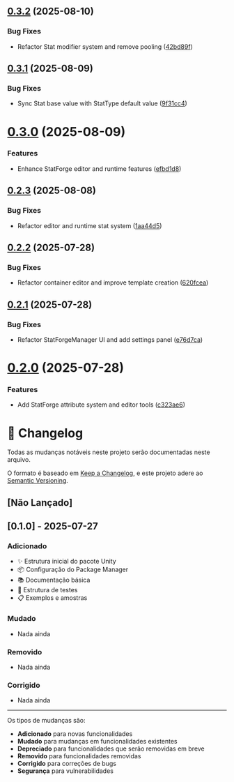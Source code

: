 ## [0.3.2](https://github.com/Natteens/statforge/compare/v0.3.1...v0.3.2) (2025-08-10)


### Bug Fixes

* Refactor Stat modifier system and remove pooling ([42bd89f](https://github.com/Natteens/statforge/commit/42bd89f6e5fd89124e768d2650ebc32f3f79ab82))

## [0.3.1](https://github.com/Natteens/statforge/compare/v0.3.0...v0.3.1) (2025-08-09)


### Bug Fixes

* Sync Stat base value with StatType default value ([9f31cc4](https://github.com/Natteens/statforge/commit/9f31cc431a08d81f1c9d812569c4e53f1410db57))

# [0.3.0](https://github.com/Natteens/statforge/compare/v0.2.3...v0.3.0) (2025-08-09)


### Features

* Enhance StatForge editor and runtime features ([efbd1d8](https://github.com/Natteens/statforge/commit/efbd1d80f49e5f28b9f3ec4476ea97ea496c528f))

## [0.2.3](https://github.com/Natteens/statforge/compare/v0.2.2...v0.2.3) (2025-08-08)


### Bug Fixes

* Refactor editor and runtime stat system ([1aa44d5](https://github.com/Natteens/statforge/commit/1aa44d58b353789234142ed582f7ee4584546ace))

## [0.2.2](https://github.com/Natteens/statforge/compare/v0.2.1...v0.2.2) (2025-07-28)


### Bug Fixes

* Refactor container editor and improve template creation ([620fcea](https://github.com/Natteens/statforge/commit/620fcea14c41a920b677eeddd2f7b85673f6d2f2))

## [0.2.1](https://github.com/Natteens/statforge/compare/v0.2.0...v0.2.1) (2025-07-28)


### Bug Fixes

* Refactor StatForgeManager UI and add settings panel ([e76d7ca](https://github.com/Natteens/statforge/commit/e76d7cab58f0474f9915b37cbade036053c38283))

# [0.2.0](https://github.com/Natteens/statforge/compare/v0.1.0...v0.2.0) (2025-07-28)


### Features

* Add StatForge attribute system and editor tools ([c323ae6](https://github.com/Natteens/statforge/commit/c323ae613b034a32c9f2dd72e49bde9bdfe01ded))

# 📝 Changelog

Todas as mudanças notáveis neste projeto serão documentadas neste arquivo.

O formato é baseado em [Keep a Changelog](https://keepachangelog.com/pt-BR/1.0.0/),
e este projeto adere ao [Semantic Versioning](https://semver.org/spec/v2.0.0.html).

## [Não Lançado]

## [0.1.0] - 2025-07-27

### Adicionado
- ✨ Estrutura inicial do pacote Unity
- 📦 Configuração do Package Manager
- 📚 Documentação básica
- 🧪 Estrutura de testes
- 📋 Exemplos e amostras

### Mudado
- Nada ainda

### Removido
- Nada ainda

### Corrigido
- Nada ainda

---

Os tipos de mudanças são:
- **Adicionado** para novas funcionalidades
- **Mudado** para mudanças em funcionalidades existentes
- **Depreciado** para funcionalidades que serão removidas em breve
- **Removido** para funcionalidades removidas
- **Corrigido** para correções de bugs
- **Segurança** para vulnerabilidades
